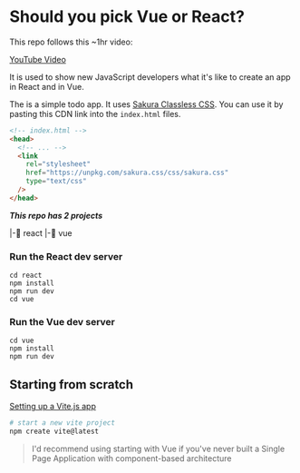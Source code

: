 # Should you pick Vue or React?

This repo follows this ~1hr video:

[YouTube Video](https://youtu.be/-n5bNpVykrM)

It is used to show new JavaScript developers what it's like to create an app in React and in Vue.

The is a simple todo app. It uses [Sakura Classless CSS](https://github.com/oxalorg/sakura). You can use it by pasting this CDN link into the `index.html` files.

```html
<!-- index.html -->
<head>
  <!-- ... -->
  <link
    rel="stylesheet"
    href="https://unpkg.com/sakura.css/css/sakura.css"
    type="text/css"
  />
</head>
```

**_This repo has 2 projects_**

|-📁 react
|-📁 vue

### Run the React dev server

```
cd react
npm install
npm run dev
cd vue
```

### Run the Vue dev server

```
cd vue
npm install
npm run dev
```

## Starting from scratch

[Setting up a Vite.js app](https://vitejs.dev/guide/#scaffolding-your-first-vite-project)

```bash
# start a new vite project
npm create vite@latest
```

> I'd recommend using starting with Vue if you've never built a Single Page Application with component-based architecture

